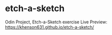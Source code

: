 # etch-a-sketch
Odin Project, Etch-a-Sketch exercise
Live Preview: https://khenson631.github.io/etch-a-sketch/
